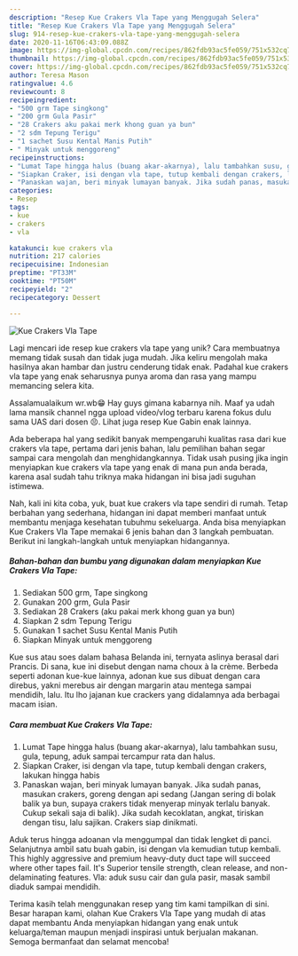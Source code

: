 ```yaml
---
description: "Resep Kue Crakers Vla Tape yang Menggugah Selera"
title: "Resep Kue Crakers Vla Tape yang Menggugah Selera"
slug: 914-resep-kue-crakers-vla-tape-yang-menggugah-selera
date: 2020-11-16T06:43:09.088Z
image: https://img-global.cpcdn.com/recipes/862fdb93ac5fe059/751x532cq70/kue-crakers-vla-tape-foto-resep-utama.jpg
thumbnail: https://img-global.cpcdn.com/recipes/862fdb93ac5fe059/751x532cq70/kue-crakers-vla-tape-foto-resep-utama.jpg
cover: https://img-global.cpcdn.com/recipes/862fdb93ac5fe059/751x532cq70/kue-crakers-vla-tape-foto-resep-utama.jpg
author: Teresa Mason
ratingvalue: 4.6
reviewcount: 8
recipeingredient:
- "500 grm Tape singkong"
- "200 grm Gula Pasir"
- "28 Crakers aku pakai merk khong guan ya bun"
- "2 sdm Tepung Terigu"
- "1 sachet Susu Kental Manis Putih"
- " Minyak untuk menggoreng"
recipeinstructions:
- "Lumat Tape hingga halus (buang akar-akarnya), lalu tambahkan susu, gula, tepung, aduk sampai tercampur rata dan halus."
- "Siapkan Craker, isi dengan vla tape, tutup kembali dengan crakers, lakukan hingga habis"
- "Panaskan wajan, beri minyak lumayan banyak. Jika sudah panas, masukan crakers, goreng dengan api sedang (Jangan sering di bolak balik ya bun, supaya crakers tidak menyerap minyak terlalu banyak. Cukup sekali saja di balik). Jika sudah kecoklatan, angkat, tiriskan dengan tisu, lalu sajikan. Crakers siap dinikmati."
categories:
- Resep
tags:
- kue
- crakers
- vla

katakunci: kue crakers vla 
nutrition: 217 calories
recipecuisine: Indonesian
preptime: "PT33M"
cooktime: "PT50M"
recipeyield: "2"
recipecategory: Dessert

---
```



![Kue Crakers Vla Tape](https://img-global.cpcdn.com/recipes/862fdb93ac5fe059/751x532cq70/kue-crakers-vla-tape-foto-resep-utama.jpg)

Lagi mencari ide resep kue crakers vla tape yang unik? Cara membuatnya memang tidak susah dan tidak juga mudah. Jika keliru mengolah maka hasilnya akan hambar dan justru cenderung tidak enak. Padahal kue crakers vla tape yang enak seharusnya punya aroma dan rasa yang mampu memancing selera kita.

Assalamualaikum wr.wb😁 Hay guys gimana kabarnya nih. Maaf ya udah lama mansik channel ngga upload video/vlog terbaru karena fokus dulu sama UAS dari dosen 😣. Lihat juga resep Kue Gabin enak lainnya.

Ada beberapa hal yang sedikit banyak mempengaruhi kualitas rasa dari kue crakers vla tape, pertama dari jenis bahan, lalu pemilihan bahan segar sampai cara mengolah dan menghidangkannya. Tidak usah pusing jika ingin menyiapkan kue crakers vla tape yang enak di mana pun anda berada, karena asal sudah tahu triknya maka hidangan ini bisa jadi suguhan istimewa.


Nah, kali ini kita coba, yuk, buat kue crakers vla tape sendiri di rumah. Tetap berbahan yang sederhana, hidangan ini dapat memberi manfaat untuk membantu menjaga kesehatan tubuhmu sekeluarga. Anda bisa menyiapkan Kue Crakers Vla Tape memakai 6 jenis bahan dan 3 langkah pembuatan. Berikut ini langkah-langkah untuk menyiapkan hidangannya.

<!--inarticleads1-->

##### Bahan-bahan dan bumbu yang digunakan dalam menyiapkan Kue Crakers Vla Tape:

1. Sediakan 500 grm, Tape singkong
1. Gunakan 200 grm, Gula Pasir
1. Sediakan 28 Crakers (aku pakai merk khong guan ya bun)
1. Siapkan 2 sdm Tepung Terigu
1. Gunakan 1 sachet Susu Kental Manis Putih
1. Siapkan  Minyak untuk menggoreng


Kue sus atau soes dalam bahasa Belanda ini, ternyata aslinya berasal dari Prancis. Di sana, kue ini disebut dengan nama choux à la crème. Berbeda seperti adonan kue-kue lainnya, adonan kue sus dibuat dengan cara direbus, yakni merebus air dengan margarin atau mentega sampai mendidih, lalu. Itu lho jajanan kue crackers yang didalamnya ada berbagai macam isian. 

<!--inarticleads2-->

##### Cara membuat Kue Crakers Vla Tape:

1. Lumat Tape hingga halus (buang akar-akarnya), lalu tambahkan susu, gula, tepung, aduk sampai tercampur rata dan halus.
1. Siapkan Craker, isi dengan vla tape, tutup kembali dengan crakers, lakukan hingga habis
1. Panaskan wajan, beri minyak lumayan banyak. Jika sudah panas, masukan crakers, goreng dengan api sedang (Jangan sering di bolak balik ya bun, supaya crakers tidak menyerap minyak terlalu banyak. Cukup sekali saja di balik). Jika sudah kecoklatan, angkat, tiriskan dengan tisu, lalu sajikan. Crakers siap dinikmati.


Aduk terus hingga adoanan vla menggumpal dan tidak lengket di panci. Selanjutnya ambil satu buah gabin, isi dengan vla kemudian tutup kembali. This highly aggressive and premium heavy-duty duct tape will succeed where other tapes fail. It&#39;s Superior tensile strength, clean release, and non-delaminating features. Vla: aduk susu cair dan gula pasir, masak sambil diaduk sampai mendidih. 

Terima kasih telah menggunakan resep yang tim kami tampilkan di sini. Besar harapan kami, olahan Kue Crakers Vla Tape yang mudah di atas dapat membantu Anda menyiapkan hidangan yang enak untuk keluarga/teman maupun menjadi inspirasi untuk berjualan makanan. Semoga bermanfaat dan selamat mencoba!
